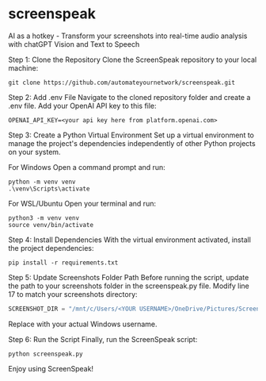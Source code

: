 # screenspeak
AI as a hotkey - Transform your screenshots into real-time audio analysis with chatGPT Vision and Text to Speech

Step 1: Clone the Repository
Clone the ScreenSpeak repository to your local machine:

```console
git clone https://github.com/automateyournetwork/screenspeak.git
```

Step 2: Add .env File
Navigate to the cloned repository folder and create a .env file. Add your OpenAI API key to this file:

```console
OPENAI_API_KEY=<your api key here from platform.openai.com>
```

Step 3: Create a Python Virtual Environment
Set up a virtual environment to manage the project's dependencies independently of other Python projects on your system.

For Windows
Open a command prompt and run:

```console
python -m venv venv
.\venv\Scripts\activate
```

For WSL/Ubuntu
Open your terminal and run:

```console
python3 -m venv venv
source venv/bin/activate
```

Step 4: Install Dependencies
With the virtual environment activated, install the project dependencies:

```console
pip install -r requirements.txt
```

Step 5: Update Screenshots Folder Path
Before running the script, update the path to your screenshots folder in the screenspeak.py file. Modify line 17 to match your screenshots directory:

```python
SCREENSHOT_DIR = "/mnt/c/Users/<YOUR USERNAME>/OneDrive/Pictures/Screenshots"
```

Replace <YOUR USERNAME> with your actual Windows username.

Step 6: Run the Script
Finally, run the ScreenSpeak script:

```console
python screenspeak.py
```

Enjoy using ScreenSpeak!
